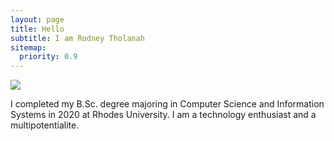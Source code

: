 ```yaml
---
layout: page
title: Hello
subtitle: I am Rodney Tholanah
sitemap:
  priority: 0.9
---
```


<img src="{{ '/assets/img/pudhina.jpg' | prepend: site.baseurl }}" id="about-img">

<div id="describe-text">
	<p> I completed my B.Sc. degree majoring in Computer Science and Information Systems in 2020 at Rhodes University. I am a technology enthusiast and a multipotentialite. </p>
</div>